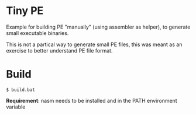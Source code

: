 # Tiny PE
Example for building PE "manually" (using assembler as helper),
to generate small executable binaries.

This is not a partical way to generate small PE files,
this was meant as an exercise to better understand PE file format.


# Build
```shell
$ build.bat
```
__Requirement__:
    nasm needs to be installed and in the PATH environment variable
